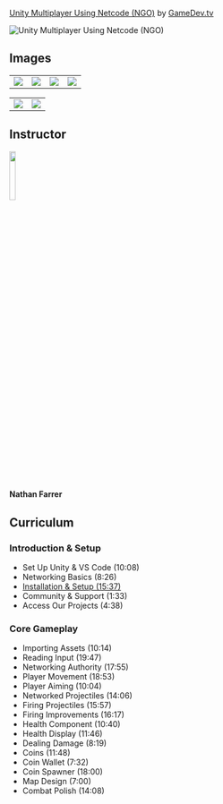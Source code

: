 [Unity Multiplayer Using Netcode (NGO)](https://www.gamedev.tv/p/unity-multiplayer-netcode)
by [GameDev.tv](https://www.gamedev.tv)

![Unity Multiplayer Using Netcode (NGO)](https://www.filepicker.io/api/file/rsoHaRZTymnUSNk4iG0P)


## Images
<table>
    <tr>
        <td><img src="https://www.filepicker.io/api/file/qpcPLDAWTzamrjmCUPlq" /></td>
        <td><img src="https://www.filepicker.io/api/file/wzpsDN4TO9cvrGjQdO2Q" /></td>
        <td><img src="https://www.filepicker.io/api/file/SYlrUTBhSUy6ZhhycX3r" /></td>
        <td><img src="https://www.filepicker.io/api/file/Y390TMFIR52x3TH4GUom" /></td>
    </tr>
</table>

<table>
    <tr>
        <td><img src="https://www.filepicker.io/api/file/w1HEYBuaRemYLZ7S7wPw" /></td>
        <td><img src="https://www.filepicker.io/api/file/UWQrcSrJRLubfCCF1wGI" /></td>
    </tr>
</table>

## Instructor
<img src="https://www.filepicker.io/api/file/Hv1jBXm9RGnigJ2RvvsB" width="15%" />
<h4>Nathan Farrer</h4>

## Curriculum
### Introduction & Setup
- Set Up Unity & VS Code (10:08)
- Networking Basics (8:26)
- [Installation & Setup (15:37)](https://github.com/aaronmsimon/unity-gamedevtv-multiplayer-ngo/commit/64a5e376606566aa39b280cde7e8c7b746186842)
- Community & Support (1:33)
- Access Our Projects (4:38)

### Core Gameplay
- Importing Assets (10:14)
- Reading Input (19:47)
- Networking Authority (17:55)
- Player Movement (18:53)
- Player Aiming (10:04)
- Networked Projectiles (14:06)
- Firing Projectiles (15:57)
- Firing Improvements (16:17)
- Health Component (10:40)
- Health Display (11:46)
- Dealing Damage (8:19)
- Coins (11:48)
- Coin Wallet (7:32)
- Coin Spawner (18:00)
- Map Design (7:00)
- Combat Polish (14:08)
